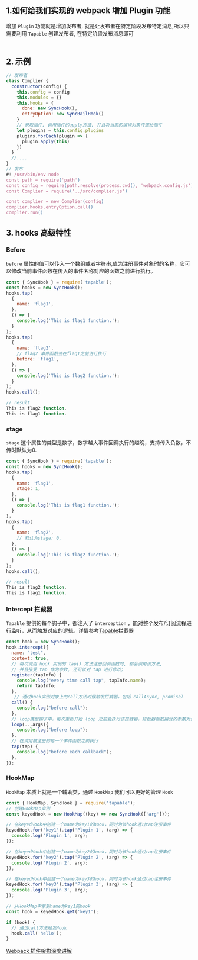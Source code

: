## 1.如何给我们实现的 webpack 增加 Plugin 功能
增加 `Plugin` 功能就是增加发布者, 就是让发布者在特定阶段发布特定消息,所以只需要利用 `Tapable` 创建发布者, 在特定阶段发布消息即可

<div style="margin-top: 50px"></div>

## 2. 示例
```js
// 发布者
class Complier {
  constructor(config) {
    this.config = config
    this.modules = {}
    this.hooks = {
      done: new SyncHook(),
      entryOption: new SyncBailHook()
    }
    // 获取插件, 调用插件的apply方法, 并且将当前的编译对象传递给插件
    let plugins = this.config.plugins
    plugins.forEach(plugin => {
      plugin.apply(this)
    })
  }
  //....
}
// 发布
#! /usr/bin/env node
const path = require('path')
const config = require(path.resolve(process.cwd(), 'webpack.config.js'))
const Complier = require('../src/complier.js')

const complier = new Complier(config)
complier.hooks.entryOption.call()
complier.run()
```

## 3. hooks 高级特性
### Before
`before` 属性的值可以传入一个数组或者字符串,值为注册事件对象时的名称，它可以修改当前事件函数在传入的事件名称对应的函数之前进行执行。
```js
const { SyncHook } = require('tapable');
const hooks = new SyncHook();
hooks.tap(
  {
    name: 'flag1',
  },
  () => {
    console.log('This is flag1 function.');
  }
);
hooks.tap(
  {
    name: 'flag2',
    // flag2 事件函数会在flag1之前进行执行
    before: 'flag1',
  },
  () => {
    console.log('This is flag2 function.');
  }
);
hooks.call();

// result
This is flag2 function.
This is flag1 function.
```

### stage
`stage` 这个属性的类型是数字，数字越大事件回调执行的越晚，支持传入负数，不传时默认为0.
```js
const { SyncHook } = require('tapable');
const hooks = new SyncHook();
hooks.tap(
  {
    name: 'flag1',
    stage: 1,
  },
  () => {
    console.log('This is flag1 function.');
  }
);
hooks.tap(
  {
    name: 'flag2',
    // 默认为stage: 0,
  },
  () => {
    console.log('This is flag2 function.');
  }
);
hooks.call();

// result
This is flag2 function.
This is flag1 function.
```

### Intercept 拦截器
`Tapable` 提供的每个钩子中，都注入了 `interception` ，能对整个发布/订阅流程进行监听，从而触发对应的逻辑。详情参考[Tapable拦截器](https://juejin.cn/post/6964792209094737951)
```js
const hook = new SyncHook();
hook.intercept({
  name: "test",
  context: true,
  // 每次调用 hook 实例的 tap() 方法注册回调函数时, 都会调用该方法,
  // 并且接受 tap 作为参数, 还可以对 tap 进行修改;
  register(tapInfo) {
    console.log("every time call tap", tapInfo.name);
    return tapInfo;
  },
   // 通过hook实例对象上的call方法时候触发拦截器，包括 callAsync, promise）
  call() {
    console.log("before call");
  },
  // loop类型钩子中，每次重新开始 loop 之前会执行该拦截器，拦截器函数接受的参数为调用时传入的参数
  loop(...args){
    console.log("before loop");
  },
  // 在调用被注册的每一个事件函数之前执行
  tap(tap) {
    console.log("before each callback");
  },
});
```

### HookMap
`HookMap` 本质上就是一个辅助类，通过 `HookMap` 我们可以更好的管理 `Hook`
```js
const { HookMap, SyncHook } = require('tapable');
// 创建HookMap实例
const keyedHook = new HookMap((key) => new SyncHook(['arg']));

// 在keyedHook中创建一个name为key1的hook，同时为该hook通过tap注册事件 
keyedHook.for('key1').tap('Plugin 1', (arg) => {
  console.log('Plugin 1', arg);
});

// 在keyedHook中创建一个name为key2的hook，同时为该hook通过tap注册事件
keyedHook.for('key2').tap('Plugin 2', (arg) => {
  console.log('Plugin 2', arg);
});

// 在keyedHook中创建一个name为key3的hook，同时为该hook通过tap注册事件
keyedHook.for('key3').tap('Plugin 3', (arg) => {
  console.log('Plugin 3', arg);
});

// 从HookMap中拿到name为key1的hook
const hook = keyedHook.get('key1');

if (hook) {
  // 通过call方法触发Hook
  hook.call('hello');
}
```

[Webpack 插件架构深度讲解](https://zhuanlan.zhihu.com/p/367931462)






